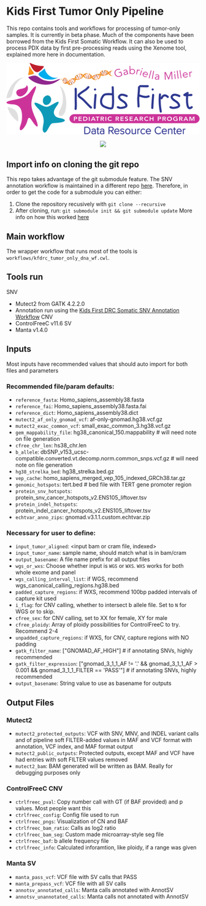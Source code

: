 # Kids First Tumor Only Pipeline

This repo contains tools and workflows for processing of tumor-only samples.
It is currently in beta phase.
Much of the components have been borrowed from the Kids First Somatic Workflow.
It can also be used to process PDX data by first pre-processing reads using the Xenome tool, explained more here in documentation.

<p align="center">
  <img src="docs/kids_first_logo.svg" alt="Kids First repository logo" width="660px" />
</p>
<p align="center">
  <a href="https://github.com/kids-first/kf-tumor-workflow/blob/main/LICENSE"><img src="https://img.shields.io/github/license/kids-first/kf-template-repo.svg?style=for-the-badge"></a>
</p>

## Import info on cloning the git repo
This repo takes advantage of the git submodule feature.
The SNV annotation workflow is maintained in a different repo [here](https://github.com/kids-first/kf-annotation-tools).
Therefore, in order to get the code for a submodule you can either:
1. Clone the repository recusively with `git clone --recursive`
2. After cloning, run: `git submodule init && git submodule update`
More info on how this worked [here](https://git-scm.com/book/en/v2/Git-Tools-Submodules)

## Main workflow
The wrapper workflow that runs most of the tools is `workflows/kfdrc_tumor_only_dna_wf.cwl`.

## Tools run
SNV
 - Mutect2 from GATK 4.2.2.0
 - Annotation run using the [Kids First DRC Somatic SNV Annotation Workflow](https://github.com/kids-first/kf-annotation-tools/blob/master/workflows/kfdrc-somatic-snv-annot-workflow.cwl)
CNV
 - ControlFreeC v11.6
SV
 - Manta v1.4.0

## Inputs
Most inputs have recommended values that should auto import for both files and parameters
### Recommended file/param defaults:
 - `reference_fasta`: Homo_sapiens_assembly38.fasta
 - `reference_fai`: Homo_sapiens_assembly38.fasta.fai
 - `reference_dict`: Homo_sapiens_assembly38.dict
 - `mutect2_af_only_gnomad_vcf`: af-only-gnomad.hg38.vcf.gz
 - `mutect2_exac_common_vcf`: small_exac_common_3.hg38.vcf.gz
 - `gem_mappability_file`: hg38_canonical_150.mappability # will need note on file generation
 - `cfree_chr_len`: hs38_chr.len
 - `b_allele`: dbSNP_v153_ucsc-compatible.converted.vt.decomp.norm.common_snps.vcf.gz # will need note on file generation
 - `hg38_strelka_bed`: hg38_strelka.bed.gz
 - `vep_cache`: homo_sapiens_merged_vep_105_indexed_GRCh38.tar.gz
 - `genomic_hotspots`: tert.bed # bed file with TERT gene promoter region
 - `protein_snv_hotspots`: protein_snv_cancer_hotspots_v2.ENS105_liftover.tsv
 - `protein_indel_hotspots`: protein_indel_cancer_hotspots_v2.ENS105_liftover.tsv
 - `echtvar_anno_zips`: gnomad.v3.1.1.custom.echtvar.zip

### Necessary for user to define:
 - `input_tumor_aligned`: <input bam or cram file, indexed>
 - `input_tumor_name`: sample name, should match what is in bam/cram
 - `output_basename`: A file name prefix for all output files
 - `wgs_or_wxs`: Choose whether input is `WGS` or `WXS`. `WXS` works for both whole exome and panel
 - `wgs_calling_interval_list`: if WGS, recommend wgs_canonical_calling_regions.hg38.bed
 - `padded_capture_regions`: if WXS, recommend 100bp padded intervals of capture kit used
 - `i_flag`: for CNV calling, whether to intersect b allele file. Set to `N` for WGS or to skip.
 - `cfree_sex`: for CNV calling, set to XX for female, XY for male
 - `cfree_ploidy`: Array of ploidy possibilities for ControlFreeC to try. Recommend 2-4
 - `unpadded_capture_regions`: if WXS, for CNV, capture regions with NO padding
 - `gatk_filter_name`: ["GNOMAD_AF_HIGH"] # if annotating SNVs, highly recommended
 - `gatk_filter_expression`: ["gnomad_3_1_1_AF != '.' && gnomad_3_1_1_AF > 0.001 && gnomad_3_1_1_FILTER == 'PASS'"] # if annotating SNVs, highly recommended
 - `output_basename`: String value to use as basename for outputs

## Output Files

### Mutect2
 - `mutect2_protected_outputs`: VCF with SNV, MNV, and INDEL variant calls and of pipeline soft FILTER-added values in MAF and  VCF format with annotation, VCF index, and MAF format output
 - `mutect2_public_outputs`: Protected outputs, except MAF and VCF have had entries with soft FILTER values removed
 - `mutect2_bam`: BAM generated will be written as BAM. Really for debugging purposes only
### ControlFreeC CNV
 - `ctrlfreec_pval`: Copy number call with GT (if BAF provided) and p values. Most people want this
 - `ctrlfreec_config`: Config file used to run
 - `ctrlfreec_pngs`: Visualization of CN and BAF
 - `ctrlfreec_bam_ratio`: Calls as log2 ratio
 - `ctrlfreec_bam_seg`: Custom made microarray-style seg file
 - `ctrlfreec_baf`: b allele frequency file
 - `ctrlfreec_info`: Calculated inforamtion, like ploidy, if a range was given 
### Manta SV
 - `manta_pass_vcf`: VCF file with SV calls that PASS
 - `manta_prepass_vcf`: VCF file with all SV calls
 - `annotsv_annotated_calls`: Manta calls annotated with AnnotSV
 - `annotsv_unannotated_calls`: Manta calls not annotated with AnnotSV

